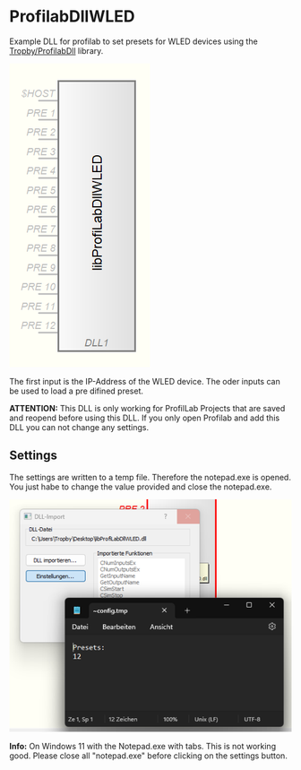 # ProfilabDllWLED

Example DLL for profilab to set presets for WLED devices using the [Tropby/ProfilabDll](https://github.com/Tropby/ProfilabDll) library.

![DLL](res/dll.png)

The first input is the IP-Address of the WLED device. The oder inputs can be used to load a pre difined preset.

**ATTENTION:** This DLL is only working for ProfilLab Projects that are saved and reopend before using this DLL. If you only open Profilab and add this DLL you can not change any settings.

## Settings

The settings are written to a temp file. Therefore the notepad.exe is opened. You just habe to change the value provided and close the notepad.exe.

![Settings](res/settings.png)

**Info:** On Windows 11 with the Notepad.exe with tabs. This is not working good. Please close all "notepad.exe" before clicking on the settings button.
